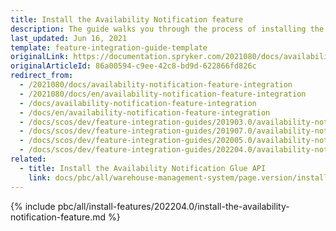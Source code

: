 ```yaml
---
title: Install the Availability Notification feature
description: The guide walks you through the process of installing the Product is Available Again feature into the project.
last_updated: Jun 16, 2021
template: feature-integration-guide-template
originalLink: https://documentation.spryker.com/2021080/docs/availability-notification-feature-integration
originalArticleId: 86a00594-c9ee-42c8-bd9d-622866fd826c
redirect_from:
  - /2021080/docs/availability-notification-feature-integration
  - /2021080/docs/en/availability-notification-feature-integration
  - /docs/availability-notification-feature-integration
  - /docs/en/availability-notification-feature-integration
  - /docs/scos/dev/feature-integration-guides/201903.0/availability-notification-feature-integration.html
  - /docs/scos/dev/feature-integration-guides/201907.0/availability-notification-feature-integration.html
  - /docs/scos/dev/feature-integration-guides/202005.0/availability-notification-feature-integration.html
  - /docs/scos/dev/feature-integration-guides/202204.0/availability-notification-feature-integration.html
related:
  - title: Install the Availability Notification Glue API
    link: docs/pbc/all/warehouse-management-system/page.version/install-and-upgrade/install-features/install-the-availability-notification-glue-api.html
---
```


{% include pbc/all/install-features/202204.0/install-the-availability-notification-feature.md %} <!-- To edit, see /_includes/pbc/all/install-features/202204.0/install-the-availability-notification-feature.md -->

